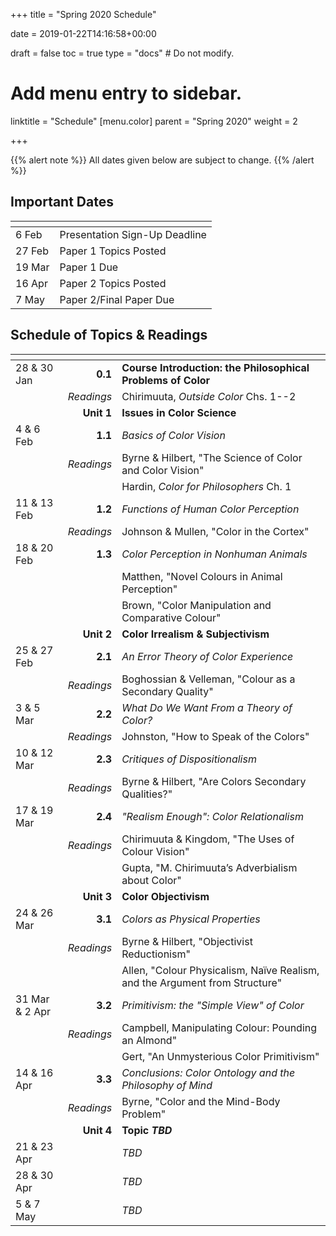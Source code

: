 +++
title = "Spring 2020 Schedule"

date = 2019-01-22T14:16:58+00:00

draft = false
toc = true
type = "docs"  # Do not modify.

# Add menu entry to sidebar.
linktitle = "Schedule"
[menu.color]
  parent = "Spring 2020"
  weight = 2

+++

{{% alert note %}}
All dates given below are subject to change.
{{% /alert %}}

## Important Dates

| <span>          |                                 |
|-----------------|---------------------------------|
| 6 Feb           | Presentation Sign-Up Deadline   |
| 27 Feb          | Paper 1 Topics Posted           |
| 19 Mar          | Paper 1 Due                     |
| 16 Apr          | Paper 2 Topics Posted           |
| 7 May           | Paper 2/Final Paper Due         |

## Schedule of Topics & Readings

| <span>            |            |                                             |
|-------------------|-----------:|---------------------------------------------|
| 28 & 30  Jan      | **0.1**    | **Course Introduction: the Philosophical Problems of Color**                                                             |
|                   | _Readings_ | Chirimuuta, _Outside Color_ Chs. 1--2       |
|                   | **Unit 1** | **Issues in Color Science**                 |
| 4 & 6 Feb         | **1.1**    | _Basics of Color Vision_                    |
|                   | _Readings_ | Byrne & Hilbert, "The Science of Color and Color Vision"                                                                  |
|                   |            | Hardin, _Color for Philosophers_ Ch. 1     |
| 11 & 13 Feb       | **1.2**    | _Functions of Human Color Perception_       |
|                   | _Readings_ | Johnson & Mullen, "Color in the Cortex"     |
| 18 & 20 Feb       | **1.3**    | _Color Perception in Nonhuman Animals_      |
|                   |            | Matthen, "Novel Colours in Animal Perception"                                                                    |
|                   |            | Brown, "Color Manipulation and Comparative Colour"                                                                        |
|                   | **Unit 2** | **Color Irrealism & Subjectivism**          |
| 25 & 27 Feb       | **2.1**    | _An Error Theory of Color Experience_       |
|                   | _Readings_ | Boghossian & Velleman, "Colour as a Secondary Quality"                                                             |
| 3 & 5 Mar         | **2.2**    | _What Do We Want From a Theory of Color?_   |
|                   | _Readings_ | Johnston, "How to Speak of the Colors"      |
| 10 & 12 Mar       | **2.3**    | _Critiques of Dispositionalism_             |
|                   | _Readings_ | Byrne & Hilbert, "Are Colors Secondary Qualities?"                                                                    |
| 17 & 19 Mar       | **2.4**    | _"Realism Enough": Color Relationalism_     |
|                   | _Readings_ | Chirimuuta & Kingdom, "The Uses of Colour Vision"                                                                        |
|                   |            | Gupta, "M. Chirimuuta’s Adverbialism about Color"                                                                         |
|                   | **Unit 3** | **Color Objectivism**                       |
| 24 & 26 Mar       | **3.1**    | _Colors as Physical Properties_             |
|                   | _Readings_ | Byrne & Hilbert, "Objectivist Reductionism" |
|                   |            | Allen, "Colour Physicalism, Naïve Realism, and the Argument from Structure"                                               |
| 31 Mar & 2 Apr    | **3.2**    | _Primitivism: the "Simple View" of Color_   |
|                   | _Readings_ | Campbell, Manipulating Colour: Pounding an Almond"                                                                        |
|                   |            | Gert, "An Unmysterious Color Primitivism"   |
| 14 & 16 Apr       | **3.3**    | _Conclusions: Color Ontology and the Philosophy of Mind_                                                            |
|                   | _Readings_ | Byrne, "Color and the Mind-Body Problem"    |
|                   | **Unit 4** | **Topic _TBD_**                             |
| 21 & 23 Apr       | | _TBD_ |
| 28 & 30 Apr       | | _TBD_ |
| 5 & 7 May         | | _TBD_ |
